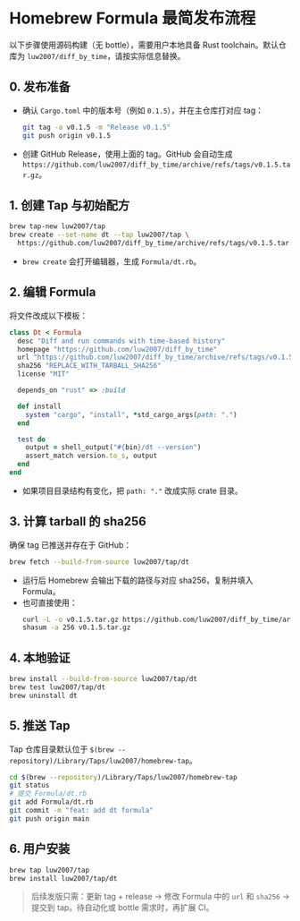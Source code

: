 # Homebrew Formula 最简发布流程

以下步骤使用源码构建（无 bottle），需要用户本地具备 Rust toolchain。默认仓库为 `luw2007/diff_by_time`，请按实际信息替换。

## 0. 发布准备
- 确认 `Cargo.toml` 中的版本号（例如 `0.1.5`），并在主仓库打对应 tag：
  ```bash
  git tag -a v0.1.5 -m "Release v0.1.5"
  git push origin v0.1.5
  ```
- 创建 GitHub Release，使用上面的 tag。GitHub 会自动生成 `https://github.com/luw2007/diff_by_time/archive/refs/tags/v0.1.5.tar.gz`。

## 1. 创建 Tap 与初始配方
```bash
brew tap-new luw2007/tap
brew create --set-name dt --tap luw2007/tap \
  https://github.com/luw2007/diff_by_time/archive/refs/tags/v0.1.5.tar.gz
```
- `brew create` 会打开编辑器，生成 `Formula/dt.rb`。

## 2. 编辑 Formula
将文件改成以下模板：
```ruby
class Dt < Formula
  desc "Diff and run commands with time-based history"
  homepage "https://github.com/luw2007/diff_by_time"
  url "https://github.com/luw2007/diff_by_time/archive/refs/tags/v0.1.5.tar.gz"
  sha256 "REPLACE_WITH_TARBALL_SHA256"
  license "MIT"

  depends_on "rust" => :build

  def install
    system "cargo", "install", *std_cargo_args(path: ".")
  end

  test do
    output = shell_output("#{bin}/dt --version")
    assert_match version.to_s, output
  end
end
```
- 如果项目目录结构有变化，把 `path: "."` 改成实际 crate 目录。

## 3. 计算 tarball 的 sha256
确保 tag 已推送并存在于 GitHub：
```bash
brew fetch --build-from-source luw2007/tap/dt
```
- 运行后 Homebrew 会输出下载的路径与对应 sha256，复制并填入 Formula。
- 也可直接使用：
  ```bash
  curl -L -o v0.1.5.tar.gz https://github.com/luw2007/diff_by_time/archive/refs/tags/v0.1.5.tar.gz
  shasum -a 256 v0.1.5.tar.gz
  ```

## 4. 本地验证
```bash
brew install --build-from-source luw2007/tap/dt
brew test luw2007/tap/dt
brew uninstall dt
```

## 5. 推送 Tap
Tap 仓库目录默认位于 `$(brew --repository)/Library/Taps/luw2007/homebrew-tap`。
```bash
cd $(brew --repository)/Library/Taps/luw2007/homebrew-tap
git status
# 提交 Formula/dt.rb
git add Formula/dt.rb
git commit -m "feat: add dt formula"
git push origin main
```

## 6. 用户安装
```bash
brew tap luw2007/tap
brew install luw2007/tap/dt
```

> 后续发版只需：更新 tag + release → 修改 Formula 中的 `url` 和 `sha256` → 提交到 tap。待自动化或 bottle 需求时，再扩展 CI。